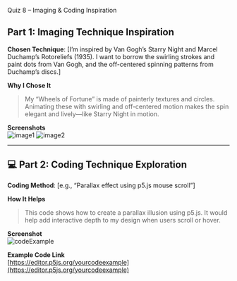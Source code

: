 Quiz 8 – Imaging & Coding Inspiration

## Part 1: Imaging Technique Inspiration

**Chosen Technique**: [I’m inspired by Van Gogh’s Starry Night and Marcel Duchamp’s Rotoreliefs (1935). I want to borrow the swirling strokes and paint dots from Van Gogh, and the off-centered spinning patterns from Duchamp’s discs.]

**Why I Chose It**  
> My “Wheels of Fortune” is made of painterly textures and circles. Animating these with swirling and off-centered motion makes the spin elegant and lively—like Starry Night in motion.

**Screenshots**  
![image1](link_or_local_path)
![image2](link_or_local_path)

---

## 💻 Part 2: Coding Technique Exploration

**Coding Method**: [e.g., “Parallax effect using p5.js mouse scroll”]

**How It Helps**  
> This code shows how to create a parallax illusion using p5.js. It would help add interactive depth to my design when users scroll or hover.

**Screenshot**  
![codeExample](link_or_local_path)

**Example Code Link**  
[https://editor.p5js.org/yourcodeexample](https://editor.p5js.org/yourcodeexample)
